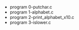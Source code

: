 - program 0-putchar.c
- program 1-alphabet.c
- program 2-print_alphabet_x10.c
- program 3-islower.c


